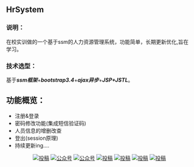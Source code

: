 ## HrSystem
### 说明：
在校实训做的一个基于ssm的人力资源管理系统，功能简单，长期更新优化,旨在学习。

### 技术选型：
基于***ssm框架***+***bootstrap3.4***+***ajax异步***+***JSP+JSTL***。

## 功能概览：
- 注册&登录
- 密码修改功能(集成短信验证码)
- 人员信息的增删改查
- 登出(session原理)
- 持续更新ing....


<p align="center">
    <a href="#投稿"><img src="https://img.shields.io/badge/在校-实训-blue.svg" alt="投稿"></a>
  <a href="#公众号"><img src="https://img.shields.io/badge/%E5%85%AC%E4%BC%97%E5%8F%B7-白码手记-lightgrey.svg" alt="公众号"></a>
  <a href="#公众号"><img src="https://img.shields.io/badge/语言-Java-important.svg" alt="公众号"></a>
  <a href="#投稿"><img src="https://img.shields.io/badge/support-持续优化-green.svg" alt="投稿"></a>
  <a href="#投稿"><img src="https://img.shields.io/badge/框架-SSM-orange.svg" alt="投稿"></a>
  <a href="#投稿"><img src="https://img.shields.io/badge/Ajax-异步-yellow.svg" alt="投稿"></a>
  <a href="#投稿"><img src="https://img.shields.io/badge/数据库-MySql-red.svg" alt="投稿"></a>
</p>
